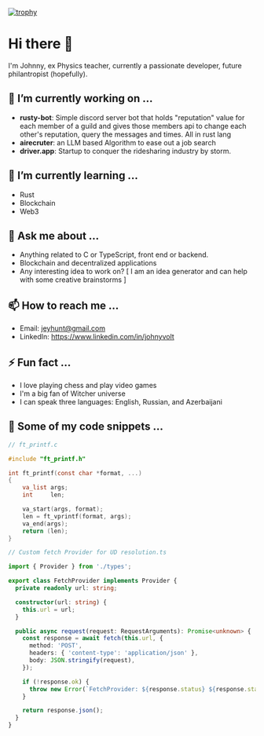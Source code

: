 [![trophy](https://github-profile-trophy.vercel.app/?username=JohnnyJumper)](https://github.com/ryo-ma/github-profile-trophy)
# Hi there 👋

I'm Johnny, ex Physics teacher, currently a passionate developer, future philantropist (hopefully).

## 🔭 I’m currently working on ...

- **rusty-bot**: Simple discord server bot that holds "reputation" value for each member of a guild and gives those members api to change each other's reputation, query the messages and times. All in rust lang
- **airecruter**: an LLM based Algorithm to ease out a job search
- **driver.app**: Startup to conquer the ridesharing industry by storm.

## 🌱 I’m currently learning ...

- Rust
- Blockchain
- Web3

## 💬 Ask me about ...

- Anything related to C or TypeScript, front end or backend.
- Blockchain and decentralized applications
- Any interesting idea to work on? [ I am an idea generator and can help with some creative brainstorms ] 

## 📫 How to reach me ...

- Email: jeyhunt@gmail.com
- LinkedIn: https://www.linkedin.com/in/johnyvolt

## ⚡ Fun fact ...

- I love playing chess and play video games
- I'm a big fan of Witcher universe
- I can speak three languages: English, Russian, and Azerbaijani

## 📄 Some of my code snippets ...

```c
// ft_printf.c

#include "ft_printf.h"

int	ft_printf(const char *format, ...)
{
	va_list	args;
	int		len;

	va_start(args, format);
	len = ft_vprintf(format, args);
	va_end(args);
	return (len);
}
```

```ts
// Custom fetch Provider for UD resolution.ts

import { Provider } from './types';

export class FetchProvider implements Provider {
  private readonly url: string;

  constructor(url: string) {
    this.url = url;
  }

  public async request(request: RequestArguments): Promise<unknown> {
    const response = await fetch(this.url, {
      method: 'POST',
      headers: { 'content-type': 'application/json' },
      body: JSON.stringify(request),
    });

    if (!response.ok) {
      throw new Error(`FetchProvider: ${response.status} ${response.statusText}`);
    }

    return response.json();
  }
}
```

<!--
**JohnnyJumper/JohnnyJumper** is a ✨ _special_ ✨ repository because its `README.md` (this file) appears on your GitHub profile.

Here are some ideas to get you started:

- 🔭 I’m currently working on ...
- 🌱 I’m currently learning ...
- 👯 I’m looking to collaborate on ...
- 🤔 I’m looking for help with ...
- 💬 Ask me about ...
- 📫 How to reach me: ...
- 😄 Pronouns: ...
- ⚡ Fun fact: ...
-->
